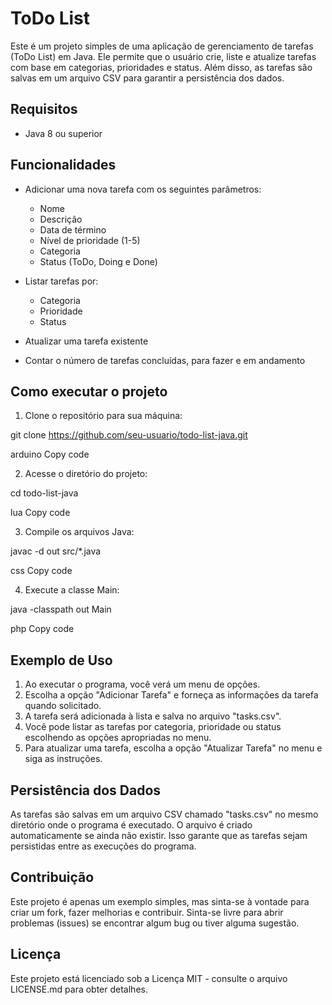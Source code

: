 # ToDo List

Este é um projeto simples de uma aplicação de gerenciamento de tarefas (ToDo List) em Java. Ele permite que o usuário crie, liste e atualize tarefas com base em categorias, prioridades e status. Além disso, as tarefas são salvas em um arquivo CSV para garantir a persistência dos dados.

## Requisitos

- Java 8 ou superior

## Funcionalidades

- Adicionar uma nova tarefa com os seguintes parâmetros:
  - Nome
  - Descrição
  - Data de término
  - Nível de prioridade (1-5)
  - Categoria
  - Status (ToDo, Doing e Done)

- Listar tarefas por:
  - Categoria
  - Prioridade
  - Status

- Atualizar uma tarefa existente

- Contar o número de tarefas concluídas, para fazer e em andamento

## Como executar o projeto

1. Clone o repositório para sua máquina:

git clone https://github.com/seu-usuario/todo-list-java.git

arduino
Copy code

2. Acesse o diretório do projeto:

cd todo-list-java

lua
Copy code

3. Compile os arquivos Java:

javac -d out src/*.java

css
Copy code

4. Execute a classe Main:

java -classpath out Main

php
Copy code

## Exemplo de Uso

1. Ao executar o programa, você verá um menu de opções.
2. Escolha a opção "Adicionar Tarefa" e forneça as informações da tarefa quando solicitado.
3. A tarefa será adicionada à lista e salva no arquivo "tasks.csv".
4. Você pode listar as tarefas por categoria, prioridade ou status escolhendo as opções apropriadas no menu.
5. Para atualizar uma tarefa, escolha a opção "Atualizar Tarefa" no menu e siga as instruções.

## Persistência dos Dados

As tarefas são salvas em um arquivo CSV chamado "tasks.csv" no mesmo diretório onde o programa é executado. O arquivo é criado automaticamente se ainda não existir. Isso garante que as tarefas sejam persistidas entre as execuções do programa.

## Contribuição

Este projeto é apenas um exemplo simples, mas sinta-se à vontade para criar um fork, fazer melhorias e contribuir. Sinta-se livre para abrir problemas (issues) se encontrar algum bug ou tiver alguma sugestão.

## Licença

Este projeto está licenciado sob a Licença MIT - consulte o arquivo LICENSE.md para obter detalhes.
